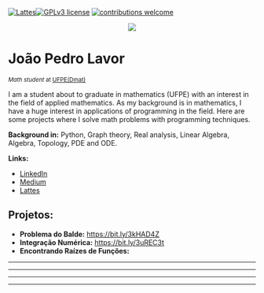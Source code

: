 [![Lattes](https://img.shields.io/badge/author-jplavorr-black.svg)](http://lattes.cnpq.br/6775602403229126)[![GPLv3 license](https://img.shields.io/badge/License-GPLv3-blue.svg)](http://perso.crans.org/besson/LICENSE.html) [![contributions welcome](https://img.shields.io/badge/contributions-welcome-brightgreen.svg?style=flat)](https://github.com/jplavorr)

<p align="center">
  <img src= "João Pedro Lavor-1.jpg" >
</p>


# João Pedro Lavor
<sub>*Math student* at [UFPE(Dmat)](https://www.ufpe.br/dmat)</sub>


I am a student about to graduate in mathematics (UFPE) with an interest in the field of applied mathematics. As my background is in mathematics, I have a huge interest in applications of programming in the field. Here are some projects where I solve math problems with programming techniques.


**Background in:** Python, Graph theory, Real analysis, Linear Algebra, Algebra, Topology, PDE and ODE.

**Links:**
* [LinkedIn](https://www.linkedin.com/in/joão-pedro-lavor-65162312b/)
* [Medium](https://jplavorr.medium.com/)
* [Lattes](http://lattes.cnpq.br/6775602403229126)


## Projetos:

* **Problema do Balde:** https://bit.ly/3kHAD4Z
* **Integração Numérica:** https://bit.ly/3uREC3t
* **Encontrando Raízes de Funções:** 
* **** 
* **** 
* **** 

---
